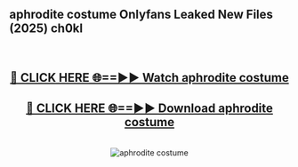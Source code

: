 <h2>aphrodite costume Onlyfans Leaked New Files (2025) ch0kl</h2>
<br>
<div align="center">
<h2><a href="https://mediafiles.top/aphrodite_costume&ref=git" rel="nofollow">🔴 CLICK HERE 🌐==►► Watch aphrodite costume</a></h2>
<h2><a href="https://mediafiles.top/aphrodite_costume&ref=git" rel="nofollow">🔴 CLICK HERE 🌐==►► Download aphrodite costume</a></h2>
<br>
<a href="https://mediafiles.top/aphrodite_costume&ref=git" rel="nofollow" data-target="animated-image.originalLink"><img src="https://i.ibb.co.com/xMMVF88/686577567.gif" alt="aphrodite costume" style="max-width: 100%; display: inline-block;" data-target="animated-image.originalImage"></a>
</div>
<br>
<br>